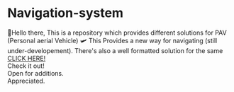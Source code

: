 # Navigation-system
🙋Hello there,
This is a repository which provides different solutions for PAV (Personal aerial Vehicle) 🛩️ This Provides a new way for navigating (still under-developement).
There's also a well formatted solution for the same <a href="https://aditi1122000.github.io/Technothorn.io/"> CLICK HERE! </a>  <br>
Check it out!<br>
Open for additions.<br>
Appreciated.
